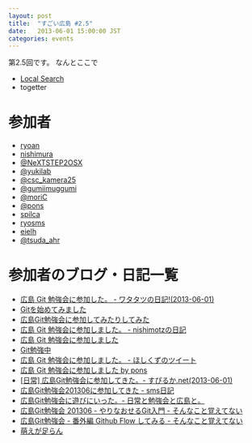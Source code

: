 ```yaml
---
layout: post
title:  "すごい広島 #2.5"
date:   2013-06-01 15:00:00 JST
categories: events
---
```


第2.5回です。
なんとここで

* [Local Search](http://local.aguuu.com/events/15354)
* togetter

<!-- 概要 -->
# 参加者

* [ryoan](http://twitter.com/andydesukara)
* [nishimura](https://twitter.com/coelacanth/status/340703059736924161)
* [@NeXTSTEP2OSX](https://twitter.com/NeXTSTEP2OSX)
* [@yukilab](https://twitter.com/yukilab)
* [@csc_kamera25](https://twitter.com/csc_kamera25)
* [@gumiimuggumi](https://twitter.com/gumiimuggumi)
* [@moriC](https://twitter.com/CentBoss)
* [@pons](https://twitter.com/b211035)
* [spilca](https://twitter.com/spilca_)
* [ryosms](https://twitter.com/ryosms)
* [eielh](https://twitter.com/eielh)
* [@tsuda_ahr](https://twitter.com/tsuda_ahr)

# 参加者のブログ・日記一覧

* [広島 Git 勉強会に参加した。 - ワタタツの日記!(2013-06-01)](http://kita.dyndns.org/diary/?date=20130601#p01)
* [Gitを始めてみました](http://twitter.com/andydesukara/status/340723714083663872)
* [広島Git勉強会に参加してみたりしてみた](http://blog.mori-theta.net/?p=60)
* [広島 Git 勉強会に参加しました。 - nishimotzの日記](http://d.nishimotz.com/archives/1470)
* [広島 Git 勉強会に参加しました](http://yukilab3.blog.fc2.com/blog-entry-19.html)
* [Git勉強中](https://twitter.com/csc_kamera25/status/340726863250997249/)
* [広島 Git 勉強会に参加しました。 - ほしくずのツイート](https://twitter.com/gumiimuggumi/status/340728822787870720)
* [広島 Git 勉強会に参加しました by pons](https://twitter.com/b211035/status/340717516022218752)
* [[日常] 広島Git勉強会に参加してきた。- すぴるか.net(2013-06-01)](http://www.spilca.net/2013/06/git.html)
* [広島Git勉強会201306に参加してきた - sms日記](http://blog.livedoor.jp/ryosms/archives/7152236.html)
* [広島Git勉強会に遊びにいった。- 日常と勉強会と広島と。](http://eielh-life.tumblr.com/post/51889117564/git)
* [広島Git勉強会 201306 - やりなおせるGit入門 - そんなこと覚えてない](http://blog.eiel.info/blog/2013/06/02/hiroshima-git/)
* [広島Git勉強会 - 番外編 Github Flow してみる - そんなこと覚えてない](http://blog.eiel.info/blog/2013/06/02/hiroshima-git-extend/)
* [萌えが足らん](https://twitter.com/tsuda_ahr/status/340656448155574272)
